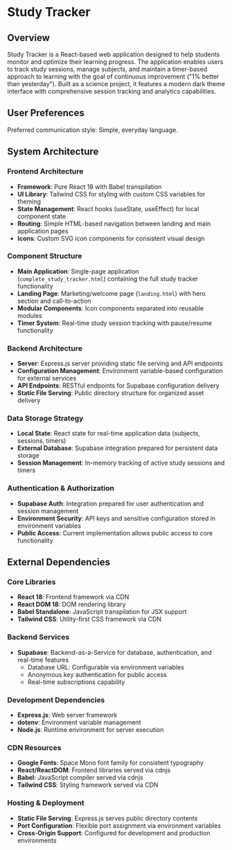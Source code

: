 # Study Tracker

## Overview

Study Tracker is a React-based web application designed to help students monitor and optimize their learning progress. The application enables users to track study sessions, manage subjects, and maintain a timer-based approach to learning with the goal of continuous improvement ("1% better than yesterday"). Built as a science project, it features a modern dark theme interface with comprehensive session tracking and analytics capabilities.

## User Preferences

Preferred communication style: Simple, everyday language.

## System Architecture

### Frontend Architecture
- **Framework**: Pure React 18 with Babel transpilation
- **UI Library**: Tailwind CSS for styling with custom CSS variables for theming
- **State Management**: React hooks (useState, useEffect) for local component state
- **Routing**: Simple HTML-based navigation between landing and main application pages
- **Icons**: Custom SVG icon components for consistent visual design

### Component Structure
- **Main Application**: Single-page application (`complete_study_tracker.html`) containing the full study tracker functionality
- **Landing Page**: Marketing/welcome page (`landing.html`) with hero section and call-to-action
- **Modular Components**: Icon components separated into reusable modules
- **Timer System**: Real-time study session tracking with pause/resume functionality

### Backend Architecture
- **Server**: Express.js server providing static file serving and API endpoints
- **Configuration Management**: Environment variable-based configuration for external services
- **API Endpoints**: RESTful endpoints for Supabase configuration delivery
- **Static File Serving**: Public directory structure for organized asset delivery

### Data Storage Strategy
- **Local State**: React state for real-time application data (subjects, sessions, timers)
- **External Database**: Supabase integration prepared for persistent data storage
- **Session Management**: In-memory tracking of active study sessions and timers

### Authentication & Authorization
- **Supabase Auth**: Integration prepared for user authentication and session management
- **Environment Security**: API keys and sensitive configuration stored in environment variables
- **Public Access**: Current implementation allows public access to core functionality

## External Dependencies

### Core Libraries
- **React 18**: Frontend framework via CDN
- **React DOM 18**: DOM rendering library
- **Babel Standalone**: JavaScript transpilation for JSX support
- **Tailwind CSS**: Utility-first CSS framework via CDN

### Backend Services
- **Supabase**: Backend-as-a-Service for database, authentication, and real-time features
  - Database URL: Configurable via environment variables
  - Anonymous key authentication for public access
  - Real-time subscriptions capability

### Development Dependencies
- **Express.js**: Web server framework
- **dotenv**: Environment variable management
- **Node.js**: Runtime environment for server execution

### CDN Resources
- **Google Fonts**: Space Mono font family for consistent typography
- **React/ReactDOM**: Frontend libraries served via cdnjs
- **Babel**: JavaScript compiler served via cdnjs
- **Tailwind CSS**: Styling framework served via CDN

### Hosting & Deployment
- **Static File Serving**: Express.js serves public directory contents
- **Port Configuration**: Flexible port assignment via environment variables
- **Cross-Origin Support**: Configured for development and production environments
